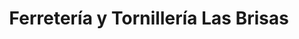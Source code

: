 ---
title: "Ferretería y Tornillería Las Brisas"
url: /lourdes/ferreteria-y-tornilleria-las-brisas/
shop: hardware
---